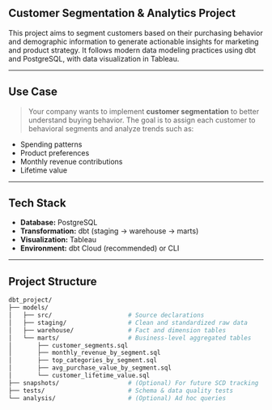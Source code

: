 ## Customer Segmentation & Analytics Project

This project aims to segment customers based on their purchasing behavior and demographic information to generate actionable insights for marketing and product strategy. It follows modern data modeling practices using dbt and PostgreSQL, with data visualization in Tableau.

---

## Use Case

> Your company wants to implement **customer segmentation** to better understand buying behavior. The goal is to assign each customer to behavioral segments and analyze trends such as:
- Spending patterns
- Product preferences
- Monthly revenue contributions
- Lifetime value

---

## Tech Stack

- **Database:** PostgreSQL
- **Transformation:** dbt (staging → warehouse → marts)
- **Visualization:** Tableau
- **Environment:** dbt Cloud (recommended) or CLI

---

## Project Structure

```bash
dbt_project/
├── models/
│   ├── src/                     # Source declarations
│   ├── staging/                 # Clean and standardized raw data
│   ├── warehouse/               # Fact and dimension tables
│   └── marts/                   # Business-level aggregated tables
│       ├── customer_segments.sql
│       ├── monthly_revenue_by_segment.sql
│       ├── top_categories_by_segment.sql
│       ├── avg_purchase_value_by_segment.sql
│       └── customer_lifetime_value.sql
├── snapshots/                   # (Optional) For future SCD tracking
├── tests/                       # Schema & data quality tests
└── analysis/                    # (Optional) Ad hoc queries

